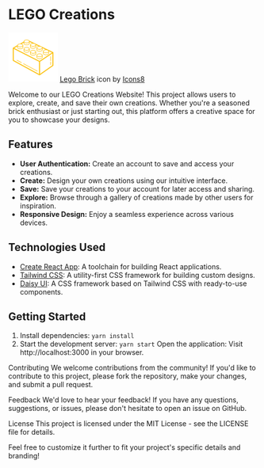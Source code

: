 # LEGO Creations

![LEGO Creations Logo](src/helpers/legobrick.png)
<a target="_blank" href="https://icons8.com/icon/PJ2CPn0OCvD8/lego-brick">Lego Brick</a> icon by <a target="_blank" href="https://icons8.com">Icons8</a>

Welcome to our LEGO Creations Website! This project allows users to explore, create, and save their own creations. Whether you're a seasoned brick enthusiast or just starting out, this platform offers a creative space for you to showcase your designs.

## Features

- **User Authentication:** Create an account to save and access your creations.
- **Create:** Design your own creations using our intuitive interface.
- **Save:** Save your creations to your account for later access and sharing.
- **Explore:** Browse through a gallery of creations made by other users for inspiration.
- **Responsive Design:** Enjoy a seamless experience across various devices.

## Technologies Used

- [Create React App](https://create-react-app.dev/): A toolchain for building React applications.
- [Tailwind CSS](https://tailwindcss.com/): A utility-first CSS framework for building custom designs.
- [Daisy UI](https://daisyui.com/): A CSS framework based on Tailwind CSS with ready-to-use components.

## Getting Started

1. Install dependencies:
   `yarn install`
2. Start the development server:
   `yarn start`
   Open the application:
   Visit http://localhost:3000 in your browser.

Contributing
We welcome contributions from the community! If you'd like to contribute to this project, please fork the repository, make your changes, and submit a pull request.

Feedback
We'd love to hear your feedback! If you have any questions, suggestions, or issues, please don't hesitate to open an issue on GitHub.

License
This project is licensed under the MIT License - see the LICENSE file for details.

Feel free to customize it further to fit your project's specific details and branding!
